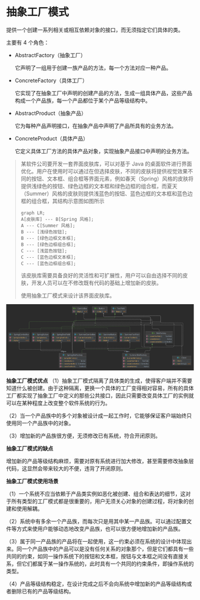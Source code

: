 # 抽象工厂模式

提供一个创建一系列相关或相互依赖对象的接口，而无须指定它们具体的类。

主要有 4 个角色：

- AbstractFactory（抽象工厂）

  它声明了一组用于创建一族产品的方法，每一个方法对应一种产品。

- ConcreteFactory（具体工厂）

  它实现了在抽象工厂中声明的创建产品的方法，生成一组具体产品，这些产品构成一个产品族，每一个产品都位于某个产品等级结构中。

- AbstractProduct（抽象产品）

  它为每种产品声明接口，在抽象产品中声明了产品所具有的业务方法。

- ConcreteProduct（具体产品）

  它定义具体工厂方法的具体产品对象，实现抽象产品接口中声明的业务方法。

> 某软件公司要开发一套界面皮肤库，可以对基于 Java 的桌面软件进行界面优化。用户在使用时可以通过在但选择皮肤，不同的皮肤将提供视觉效果不同的按钮、文本框、组合框等界面元素，例如春天（Spring）风格的皮肤将提供浅绿色的按钮、绿色边框的文本框和绿色边框的组合框，而夏天（Summer）风格的皮肤则提供浅蓝色的按钮、蓝色边框的文本框和蓝色边框的组合框，其结构示意图如图所示
> ```mermaid
> graph LR;
> A[皮肤库] --- B[Spring 风格];
> A --- C[Summer 风格];
> B --- [浅绿色按钮];
> B --- [绿色边框文本框];
> B --- [绿色边框组合框];
> C --- [浅蓝色按钮];
> C --- [蓝色边框文本框];
> C --- [蓝色边框组合框];
> ```
>
> 该皮肤库需要具备良好的灵活性和可扩展性，用户可以自由选择不同的皮肤，开发人员可以在不修改既有代码的基础上增加新的皮肤。
>
> 使用抽象工厂模式来设计该界面皮肤库。

<img src="./Package%20abstractfactory.png" alt="抽象工厂模式">

**抽象工厂模式优点**
（1）抽象工厂模式隔离了具体类的生成，使得客户端并不需要知道什么被创建。由于这种隔离，更换一个具体的工厂变得相对容易，所有的具体工厂都实现了抽象工厂中定义的那些公共接口，因此只需要改变具体工厂的实例就可以在某种程度上改变整个软件系统的行为。

（2）当一个产品族中的多个对象被设计成一起工作时，它能够保证客户端始终只使用同一个产品族中的对象。

（3）增加新的产品族很方便，无须修改已有系统，符合开闭原则。

**抽象工厂模式的缺点**

增加新的产品等级结构麻烦，需要对原有系统进行加大修改，甚至需要修改抽象层代码，这显然会带来较大的不便，违背了开闭原则。

**抽象工厂模式使用场景**

（1）一个系统不应当依赖于产品类实例如恶化被创建、组合和表达的细节，这对于所有类型的工厂模式都是很重要的，用户无须关心对象的创建过程，将对象的创建和使用解耦。

（2）系统中有多余一个产品族，而每次只是用其中某一产品族。可以通过配置文件等方式来使用户能够动态地改变产品族，也可以很方便地增加新的产品族。

（3）属于同一产品族的产品将在一起使用，这一约束必须在系统的设计中体现出来。同一个产品族中的产品可以是没有任何关系的对象那个，但是它们都具有一些共同的约束，如同一操作系统下的按钮和文本框，按钮与文本框之间没有直接关系，但它们都属于某一操作系统的，此时具有一个共同的约束条件，即操作系统的类型。

（4）产品等级结构稳定，在设计完成之后不会向系统中增加新的产品等级结构或者删除已有的产品等级结构。


